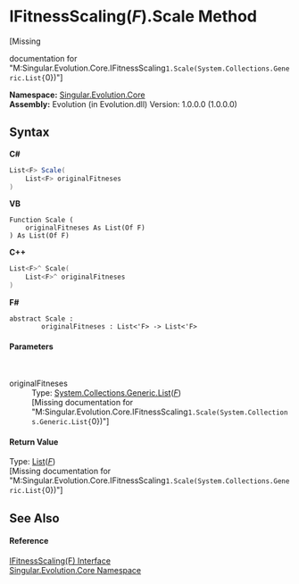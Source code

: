 # IFitnessScaling(*F*).Scale Method 
 

\[Missing <summary> documentation for "M:Singular.Evolution.Core.IFitnessScaling`1.Scale(System.Collections.Generic.List{`0})"\]

**Namespace:**&nbsp;<a href="7a43d210-bf66-e44d-0f97-e9e0fe26b1b8">Singular.Evolution.Core</a><br />**Assembly:**&nbsp;Evolution (in Evolution.dll) Version: 1.0.0.0 (1.0.0.0)

## Syntax

**C#**<br />
``` C#
List<F> Scale(
	List<F> originalFitneses
)
```

**VB**<br />
``` VB
Function Scale ( 
	originalFitneses As List(Of F)
) As List(Of F)
```

**C++**<br />
``` C++
List<F>^ Scale(
	List<F>^ originalFitneses
)
```

**F#**<br />
``` F#
abstract Scale : 
        originalFitneses : List<'F> -> List<'F> 

```


#### Parameters
&nbsp;<dl><dt>originalFitneses</dt><dd>Type: <a href="http://msdn2.microsoft.com/en-us/library/6sh2ey19" target="_blank">System.Collections.Generic.List</a>(<a href="5174d5b1-6eb3-0998-b206-97aea6d60924">*F*</a>)<br />\[Missing <param name="originalFitneses"/> documentation for "M:Singular.Evolution.Core.IFitnessScaling`1.Scale(System.Collections.Generic.List{`0})"\]</dd></dl>

#### Return Value
Type: <a href="http://msdn2.microsoft.com/en-us/library/6sh2ey19" target="_blank">List</a>(<a href="5174d5b1-6eb3-0998-b206-97aea6d60924">*F*</a>)<br />\[Missing <returns> documentation for "M:Singular.Evolution.Core.IFitnessScaling`1.Scale(System.Collections.Generic.List{`0})"\]

## See Also


#### Reference
<a href="5174d5b1-6eb3-0998-b206-97aea6d60924">IFitnessScaling(F) Interface</a><br /><a href="7a43d210-bf66-e44d-0f97-e9e0fe26b1b8">Singular.Evolution.Core Namespace</a><br />